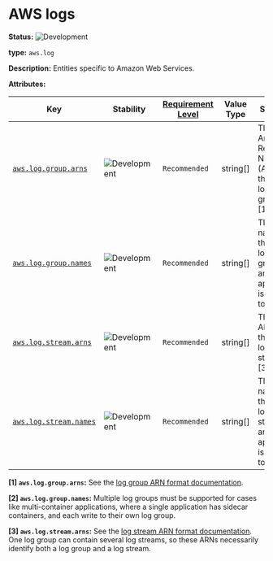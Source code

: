 <!--- Hugo front matter used to generate the website version of this page:
linkTitle: Logs
--->

# AWS logs

<!-- semconv entity.aws.log -->
<!-- NOTE: THIS TEXT IS AUTOGENERATED. DO NOT EDIT BY HAND. -->
<!-- see templates/registry/markdown/snippet.md.j2 -->
<!-- prettier-ignore-start -->
<!-- markdownlint-capture -->
<!-- markdownlint-disable -->


**Status:** ![Development](https://img.shields.io/badge/-development-blue)

**type:** `aws.log`

**Description:** Entities specific to Amazon Web Services.

**Attributes:**

| Key | Stability | [Requirement Level](https://opentelemetry.io/docs/specs/semconv/general/attribute-requirement-level/) | Value Type | Summary | Example Values |
|---|---|---|---|---|---|
| [`aws.log.group.arns`](/docs/registry/attributes/aws.md) | ![Development](https://img.shields.io/badge/-development-blue) | `Recommended` | string[] | The Amazon Resource Name(s) (ARN) of the AWS log group(s). [1] | `["arn:aws:logs:us-west-1:123456789012:log-group:/aws/my/group:*"]` |
| [`aws.log.group.names`](/docs/registry/attributes/aws.md) | ![Development](https://img.shields.io/badge/-development-blue) | `Recommended` | string[] | The name(s) of the AWS log group(s) an application is writing to. [2] | `["/aws/lambda/my-function", "opentelemetry-service"]` |
| [`aws.log.stream.arns`](/docs/registry/attributes/aws.md) | ![Development](https://img.shields.io/badge/-development-blue) | `Recommended` | string[] | The ARN(s) of the AWS log stream(s). [3] | `["arn:aws:logs:us-west-1:123456789012:log-group:/aws/my/group:log-stream:logs/main/10838bed-421f-43ef-870a-f43feacbbb5b"]` |
| [`aws.log.stream.names`](/docs/registry/attributes/aws.md) | ![Development](https://img.shields.io/badge/-development-blue) | `Recommended` | string[] | The name(s) of the AWS log stream(s) an application is writing to. | `["logs/main/10838bed-421f-43ef-870a-f43feacbbb5b"]` |

**[1] `aws.log.group.arns`:** See the [log group ARN format documentation](https://docs.aws.amazon.com/AmazonCloudWatch/latest/logs/iam-access-control-overview-cwl.html#CWL_ARN_Format).

**[2] `aws.log.group.names`:** Multiple log groups must be supported for cases like multi-container applications, where a single application has sidecar containers, and each write to their own log group.

**[3] `aws.log.stream.arns`:** See the [log stream ARN format documentation](https://docs.aws.amazon.com/AmazonCloudWatch/latest/logs/iam-access-control-overview-cwl.html#CWL_ARN_Format). One log group can contain several log streams, so these ARNs necessarily identify both a log group and a log stream.

<!-- markdownlint-restore -->
<!-- prettier-ignore-end -->
<!-- END AUTOGENERATED TEXT -->
<!-- endsemconv -->

